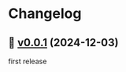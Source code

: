 # Changelog

## 🔖 [v0.0.1](https://github.com/swamp/mangrove/releases/tag/v0.0.1) (2024-12-03)

first release
